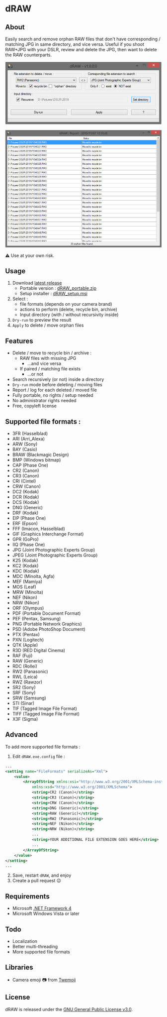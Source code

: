 # dRAW

## About
Easily search and remove orphan RAW files that don't have corresponding / matching JPG in same directory, and vice versa.
Useful if you shoot RAW+JPG with your DSLR, review and delete the JPG, then want to delete the RAW counterparts.

![](dRAW/resources/pictures/demo_1.PNG)

![](dRAW/resources/pictures/demo_2.PNG)

:warning: Use at your own risk.

## Usage
1. Download [latest release](https://github.com/FoxP/dRAW/releases/latest)
	- Portable version : [dRAW_portable.zip](https://github.com/FoxP/dRAW/releases/latest/download/dRAW_portable.zip)
	- Setup installer : [dRAW_setup.msi](https://github.com/FoxP/dRAW/releases/latest/download/dRAW_setup.msi)
2. Select :
	- file formats (depends on your camera brand)
	- actions to perform (delete, recycle bin, archive)
	- Input directory (with / without recursivity inside)
3. `Dry-run` to preview the result
4. `Apply` to delete / move orphan files

## Features
- Delete / move to recycle bin / archive :
  - RAW files with missing JPG
    - ...and vice versa
  - If paired / matching file exists
	- ...or not
- Search recursively (or not) inside a directory
- `Dry-run` mode before deleting / moving files
- Report / log for each deleted / moved file
- Fully portable, no rights / setup needed
- No administrator rights needed
- Free, copyleft license

## Supported file formats :
  - 3FR (Hasselblad)
  - ARI (Arri_Alexa)
  - ARW (Sony)
  - BAY (Casio)
  - BRAW (Blackmagic Design)
  - BMP (Windows bitmap)
  - CAP (Phase One)
  - CR2 (Canon)
  - CR3 (Canon)
  - CRI (Cintel)
  - CRW (Canon)
  - DC2 (Kodak)
  - DCR (Kodak)
  - DCS (Kodak)
  - DNG (Generic)
  - DRF (Kodak)
  - EIP (Phase One)
  - ERF (Epson)
  - FFF (Imacon, Hasselblad)
  - GIF (Graphics Interchange Format)
  - GPR (GoPro)
  - IIQ (Phase One)
  - JPG (Joint Photographic Experts Group)
  - JPEG (Joint Photographic Experts Group)
  - K25 (Kodak)
  - KC2 (Kodak)
  - KDC (Kodak)
  - MDC (Minolta, Agfa)
  - MEF (Mamiya)
  - MOS (Leaf)
  - MRW (Minolta)
  - NEF (Nikon)
  - NRW (Nikon)
  - ORF (Olympus)
  - PDF (Portable Document Format)
  - PEF (Pentax, Samsung)
  - PNG (Portable Network Graphics)
  - PSD (Adobe PhotoShop Document)
  - PTX (Pentax)
  - PXN (Logitech)
  - QTK (Apple)
  - R3D (RED Digital Cinema)
  - RAF (Fuji)
  - RAW (Generic)
  - RDC (Rollei)
  - RW2 (Panasonic)
  - RWL (Leica)
  - RWZ (Rawzor)
  - SR2 (Sony)
  - SRF (Sony)
  - SRW (Samsung)
  - STI (Sinar)
  - TIF (Tagged Image File Format)
  - TIFF (Tagged Image File Format)
  - X3F (Sigma)

## Advanced
To add more supported file formats :
1. Edit `dRAW.exe.config` file :

```xml
...
<setting name="FileFormats" serializeAs="Xml">
	<value>
		<ArrayOfString xmlns:xsi="http://www.w3.org/2001/XMLSchema-instance"
			xmlns:xsd="http://www.w3.org/2001/XMLSchema">
			<string>CR2 (Canon)</string>
			<string>CR3 (Canon)</string>
			<string>CRW (Canon)</string>
			<string>DNG (Generic)</string>
			<string>RAW (Generic)</string>
			<string>RW2 (Panasonic)</string>
			<string>NEF (Nikon)</string>
			<string>NRW (Nikon)</string>
			...
			<string>YOUR ADDITIONAL FILE EXTENSION GOES HERE</string>
			...
		</ArrayOfString>
	</value>
</setting>
...
```

2. Save, restart `dRAW`, and enjoy
3. Create a pull request :wink:

## Requirements
- Microsoft [.NET Framework 4](https://www.microsoft.com/en-US/download/details.aspx?id=17851)
- Microsoft Windows Vista or later

## Todo
- Localization
- Better multi-threading
- More supported file formats

## Libraries
- Camera emoji :camera: from [Twemoji](https://github.com/twitter/twemoji)

## License
dRAW is released under the [GNU General Public License v3.0](https://www.gnu.org/licenses/gpl-3.0.fr.html).
